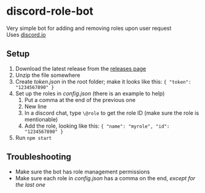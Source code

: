 # discord-role-bot

Very simple bot for adding and removing roles upon user request  
Uses [discord.io](https://github.com/izy521/discord.io)

## Setup
1. Download the latest release from the [releases page](https://github.com/benji7425/discord-role-bot/releases)
2. Unzip the file somewhere
3. Create *token.json* in the root folder; make it looks like this: `{ "token": "1234567890" }`
4. Set up the roles in *config.json* (there is an example to help)
    1. Put a comma at the end of the previous one
    2. New line
    3. In a discord chat, type `\@role` to get the role ID (make sure the role is mentionable)
    4. Add the role, looking like this: `{ "name": "myrole", "id": "1234567890" }`
5. Run `npm start`
 
## Troubleshooting

- Make sure the bot has role management permissions
- Make sure each role in *config.json* has a comma on the end, *except for the last one*
